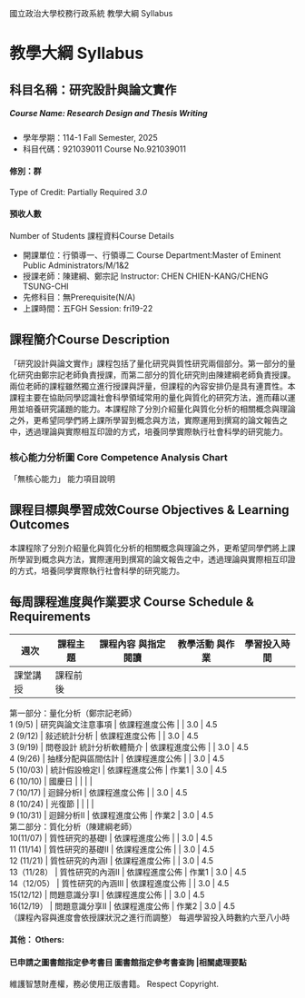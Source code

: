 國立政治大學校務行政系統 教學大綱 Syllabus
# 教學大綱 Syllabus
##  科目名稱：研究設計與論文實作
#####  Course Name: Research Design and Thesis Writing
  * 學年學期：114-1 Fall Semester, 2025 
  * 科目代碼：921039011 Course No.921039011
#### 修別：群
Type of Credit: Partially Required 
_3.0_
#### 預收人數
Number of Students
課程資料Course Details
  * 開課單位：行領導一、行領導二 Course Department:Master of Eminent Public Administrators/M/1&2 
  * 授課老師：陳建綱、鄭宗記 Instructor: CHEN CHIEN-KANG/CHENG TSUNG-CHI 
  * 先修科目：無Prerequisite(N/A)
  * 上課時間：五FGH Session: fri19-22
##  課程簡介Course Description
「研究設計與論文實作」課程包括了量化研究與質性研究兩個部分。第一部分的量化研究由鄭宗記老師負責授課，而第二部分的質化研究則由陳建綱老師負責授課。兩位老師的課程雖然獨立進行授課與評量，但課程的內容安排仍是具有連貫性。本課程主要在協助同學認識社會科學領域常用的量化與質化的研究方法，進而藉以運用並培養研究議題的能力。本課程除了分別介紹量化與質化分析的相關概念與理論之外，更希望同學們將上課所學習到概念與方法，實際運用到撰寫的論文報告之中，透過理論與實際相互印證的方式，培養同學實際執行社會科學的研究能力。
###  核心能力分析圖 Core Competence Analysis Chart
「無核心能力」 
能力項目說明
##  課程目標與學習成效Course Objectives & Learning Outcomes 
本課程除了分別介紹量化與質化分析的相關概念與理論之外，更希望同學們將上課所學習到概念與方法，實際運用到撰寫的論文報告之中，透過理論與實際相互印證的方式，培養同學實際執行社會科學的研究能力。
##  每周課程進度與作業要求 Course Schedule & Requirements
週次 |  課程主題 |  課程內容 與指定閱讀 |  教學活動 與作業 |  學習投入時間  
---|---|---|---|---  
課堂講授 |  課程前後  
第一部分：量化分析（鄭宗記老師）  
1 (9/5) |  研究與論文注意事項 |  依課程進度公佈 |  |  3.0 |  4.5  
2 (9/12) |  敍述統計分析 |  依課程進度公佈 |  |  3.0 |  4.5  
3 (9/19) |  問卷設計 統計分析軟體簡介 |  依課程進度公佈 |  |  3.0 |  4.5  
4 (9/26) |  抽樣分配與區間估計 |  依課程進度公佈 |  |  3.0 |  4.5  
5 (10/03) |  統計假設檢定I |  依課程進度公佈 |  作業1 |  3.0 |  4.5  
6 (10/10) |  國慶日 |  |  |  |   
7 (10/17) |  迴歸分析I |  依課程進度公佈 |  |  3.0 |  4.5  
8 (10/24) |  光復節 |  |  |  |   
9 (10/31) |  迴歸分析II |  依課程進度公佈 |  作業2 |  3.0 |  4.5  
第二部分：質化分析（陳建綱老師）  
10(11/07) |  質性研究的基礎I |  依課程進度公佈 |  |  3.0 |  4.5  
11 (11/14) |  質性研究的基礎II |  依課程進度公佈 |  |  3.0 |  4.5  
12 (11/21) |  質性研究的內涵I |  依課程進度公佈 |  |  3.0 |  4.5  
13（11/28） |  質性研究的內涵II |  依課程進度公佈 |  作業1 |  3.0 |  4.5  
14（12/05） |  質性研究的內涵III |  依課程進度公佈 |  |  3.0 |  4.5  
15(12/12) |  問題意識分享I |  依課程進度公佈 |  |  3.0 |  4.5  
16(12/19） |  問題意識分享II |  依課程進度公佈 |  作業2 |  3.0 |  4.5  
（課程內容與進度會依授課狀況之進行而調整）
每週學習投入時數約六至八小時
####  其他： Others:
####  已申請之圖書館指定參考書目  圖書館指定參考書查詢 |相關處理要點
維護智慧財產權，務必使用正版書籍。 Respect Copyright.